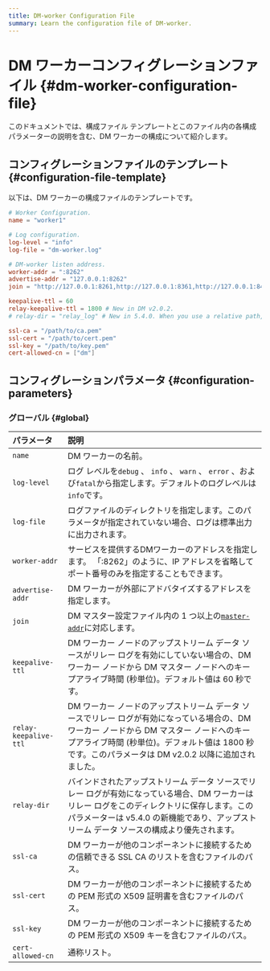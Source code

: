 ```yaml
---
title: DM-worker Configuration File
summary: Learn the configuration file of DM-worker.
---
```


# DM ワーカーコンフィグレーションファイル {#dm-worker-configuration-file}

このドキュメントでは、構成ファイル テンプレートとこのファイル内の各構成パラメーターの説明を含む、DM ワーカーの構成について紹介します。

## コンフィグレーションファイルのテンプレート {#configuration-file-template}

以下は、DM ワーカーの構成ファイルのテンプレートです。

```toml
# Worker Configuration.
name = "worker1"

# Log configuration.
log-level = "info"
log-file = "dm-worker.log"

# DM-worker listen address.
worker-addr = ":8262"
advertise-addr = "127.0.0.1:8262"
join = "http://127.0.0.1:8261,http://127.0.0.1:8361,http://127.0.0.1:8461"

keepalive-ttl = 60
relay-keepalive-ttl = 1800 # New in DM v2.0.2.
# relay-dir = "relay_log" # New in 5.4.0. When you use a relative path, check the deployment and start method of DM-worker to determine the full path.

ssl-ca = "/path/to/ca.pem"
ssl-cert = "/path/to/cert.pem"
ssl-key = "/path/to/key.pem"
cert-allowed-cn = ["dm"]
```

## コンフィグレーションパラメータ {#configuration-parameters}

### グローバル {#global}

| パラメータ                 | 説明                                                                                                                                         |
| :-------------------- | :----------------------------------------------------------------------------------------------------------------------------------------- |
| `name`                | DM ワーカーの名前。                                                                                                                                |
| `log-level`           | ログ レベルを`debug` 、 `info` 、 `warn` 、 `error` 、および`fatal`から指定します。デフォルトのログレベルは`info`です。                                                        |
| `log-file`            | ログファイルのディレクトリを指定します。このパラメータが指定されていない場合、ログは標準出力に出力されます。                                                                                     |
| `worker-addr`         | サービスを提供するDMワーカーのアドレスを指定します。 「:8262」のように、IP アドレスを省略してポート番号のみを指定することもできます。                                                                   |
| `advertise-addr`      | DM ワーカーが外部にアドバタイズするアドレスを指定します。                                                                                                             |
| `join`                | DM マスター設定ファイル内の 1 つ以上の[`master-addr`](/dm/dm-master-configuration-file.md#global-configuration)に対応します。                                     |
| `keepalive-ttl`       | DM ワーカー ノードのアップストリーム データ ソースがリレー ログを有効にしていない場合の、DM ワーカー ノードから DM マスター ノードへのキープアライブ時間 (秒単位)。デフォルト値は 60 秒です。                                 |
| `relay-keepalive-ttl` | DM ワーカー ノードのアップストリーム データ ソースでリレー ログが有効になっている場合の、DM ワーカー ノードから DM マスター ノードへのキープアライブ時間 (秒単位)。デフォルト値は 1800 秒です。このパラメータは DM v2.0.2 以降に追加されました。 |
| `relay-dir`           | バインドされたアップストリーム データ ソースでリレー ログが有効になっている場合、DM ワーカーはリレー ログをこのディレクトリに保存します。このパラメーターは v5.4.0 の新機能であり、アップストリーム データ ソースの構成より優先されます。              |
| `ssl-ca`              | DM ワーカーが他のコンポーネントに接続するための信頼できる SSL CA のリストを含むファイルのパス。                                                                                      |
| `ssl-cert`            | DM ワーカーが他のコンポーネントに接続するための PEM 形式の X509 証明書を含むファイルのパス。                                                                                      |
| `ssl-key`             | DM ワーカーが他のコンポーネントに接続するための PEM 形式の X509 キーを含むファイルのパス。                                                                                       |
| `cert-allowed-cn`     | 通称リスト。                                                                                                                                     |
